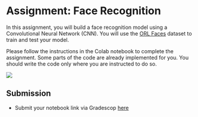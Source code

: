 # Assignment: Face Recognition

In this assignment, you will build a face recognition model using a Convolutional Neural Network (CNN). You will use the [ORL Faces](https://drive.google.com/file/d/1tdNSb0p_1gvPQC56KN4u7TQpA4pH-MfO/view?usp=sharing) dataset to train and test your model.

Please follow the instructions in the Colab notebook to complete the assignment. Some parts of the code are already implemented for you. You should write the code only where you are instructed to do so.

<a href = "https://colab.research.google.com/drive/1zBBJbSi5DIMpZkEbcXjD6rVU5gaGEfx1#offline=true&sandboxMode=true" target="_blank" >
<img src="https://img.shields.io/static/v1?label=Open%20Assignment&message=Face%20Recognition&color=yellow"/>
</a>

## Submission
- Submit your notebook link via Gradescop [here](/assignments/week_6_neural_networks.pdf)
